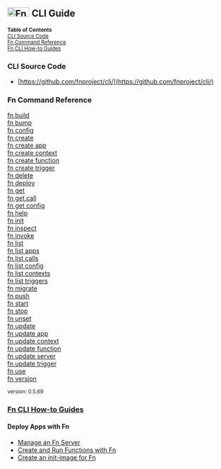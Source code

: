 ## <img src="https://fnproject.io/images/fn-300x125.png" alt="Fn Project Logo" height="21" width="50"> CLI Guide


<sub>
<b>Table of Contents</b><br>
<a href="#cli-source-code">CLI Source Code</a><br>  
<a href="#fn-command-reference">Fn Command Reference</a><br>  
<a href="#fn-cli-how-to-guides">Fn CLI How-to Guides</a>
</sub>

### CLI Source Code

* [https://github.com/fnproject/cli/](https://github.com/fnproject/cli/)

### Fn Command Reference

[fn build](ref/fn-build.md)  
[fn bump](ref/fn-bump.md)  
[fn config](ref/fn-config.md)  
[fn create](ref/fn-create.md)  
[fn create app](ref/fn-create-app.md)  
[fn create context](ref/fn-create-context.md)  
[fn create function](ref/fn-create-function.md)  
[fn create trigger](ref/fn-create-trigger.md)  
[fn delete](ref/fn-delete.md)  
[fn deploy](ref/fn-deploy.md)  
[fn get](ref/fn-get.md)  
[fn get call](ref/fn-get-call.md)  
[fn get config](ref/fn-get-config.md)  
[fn help](ref/fn-help.md)  
[fn init](ref/fn-init.md)  
[fn inspect](ref/fn-inspect.md)  
[fn invoke](ref/fn-invoke.md)  
[fn list](ref/fn-list.md)  
[fn list apps](ref/fn-list-apps.md)  
[fn list calls](ref/fn-list-calls.md)  
[fn list config](ref/fn-list-config.md)  
[fn list contexts](ref/fn-list-contexts.md)  
[fn list triggers](ref/fn-list-triggers.md)  
[fn migrate](ref/fn-migrate.md)  
[fn push](ref/fn-push.md)  
[fn start](ref/fn-start.md)  
[fn stop](ref/fn-stop.md)  
[fn unset](ref/fn-unset.md)  
[fn update](ref/fn-update.md)  
[fn update app](ref/fn-update-app.md)  
[fn update context](ref/fn-update-context.md)  
[fn update function](ref/fn-update-function.md)  
[fn update server](ref/fn-update-server.md)  
[fn update trigger](ref/fn-update-trigger.md)  
[fn use](ref/fn-use.md)  
[fn version](ref/fn-version.md)  

<sub>version: 0.5.69</sub>

### [Fn CLI How-to Guides](how-to/README.md)

#### Deploy Apps with Fn
* [Manage an Fn Server](how-to/manage-server.md)
* [Create and Run Functions with Fn](how-to/create-run-fn.md)
* [Create an init-image for Fn](how-to/create-init-image.md)
